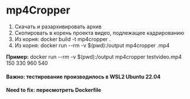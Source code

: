 # mp4Cropper
1. Скачать и разархивировать архив
2. Скопировать в корень проекта видео, подлежащее кадрированию
3. Из корня: docker build -t mp4cropper .
4. Из корня: docker run --rm -v $(pwd):/output mp4cropper <name>.mp4 <xCoordinate> <yCoordinate> <Width> <Height>

**Пример:** docker run --rm -v $(pwd):/output mp4cropper testvideo.mp4 150 330 960 540

#### Важно: тестирование производилось в WSL2 Ubuntu 22.04

#### Need to fix: пересмотреть Dockerfile
